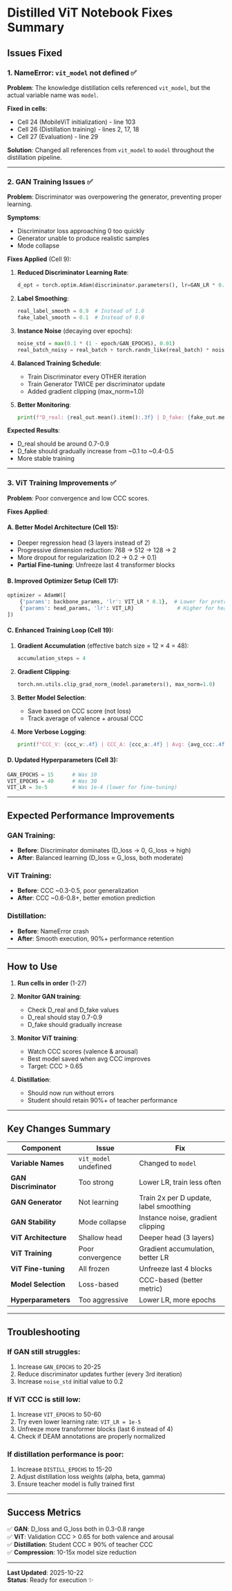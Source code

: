 # Distilled ViT Notebook Fixes Summary

## Issues Fixed

### 1. **NameError: `vit_model` not defined** ✅
**Problem**: The knowledge distillation cells referenced `vit_model`, but the actual variable name was `model`.

**Fixed in cells**:
- Cell 24 (MobileViT initialization) - line 103
- Cell 26 (Distillation training) - lines 2, 17, 18
- Cell 27 (Evaluation) - line 29

**Solution**: Changed all references from `vit_model` to `model` throughout the distillation pipeline.

---

### 2. **GAN Training Issues** ✅

**Problem**: Discriminator was overpowering the generator, preventing proper learning.

**Symptoms**:
- Discriminator loss approaching 0 too quickly
- Generator unable to produce realistic samples
- Mode collapse

**Fixes Applied** (Cell 9):

1. **Reduced Discriminator Learning Rate**:
   ```python
   d_opt = torch.optim.Adam(discriminator.parameters(), lr=GAN_LR * 0.5)
   ```

2. **Label Smoothing**:
   ```python
   real_label_smooth = 0.9  # Instead of 1.0
   fake_label_smooth = 0.1  # Instead of 0.0
   ```

3. **Instance Noise** (decaying over epochs):
   ```python
   noise_std = max(0.1 * (1 - epoch/GAN_EPOCHS), 0.01)
   real_batch_noisy = real_batch + torch.randn_like(real_batch) * noise_std
   ```

4. **Balanced Training Schedule**:
   - Train Discriminator every OTHER iteration
   - Train Generator TWICE per discriminator update
   - Added gradient clipping (max_norm=1.0)

5. **Better Monitoring**:
   ```python
   print(f"D_real: {real_out.mean().item():.3f} | D_fake: {fake_out.mean().item():.3f}")
   ```

**Expected Results**:
- D_real should be around 0.7-0.9
- D_fake should gradually increase from ~0.1 to ~0.4-0.5
- More stable training

---

### 3. **ViT Training Improvements** ✅

**Problem**: Poor convergence and low CCC scores.

**Fixes Applied**:

#### A. **Better Model Architecture** (Cell 15):
- Deeper regression head (3 layers instead of 2)
- Progressive dimension reduction: 768 → 512 → 128 → 2
- More dropout for regularization (0.2 → 0.2 → 0.1)
- **Partial Fine-tuning**: Unfreeze last 4 transformer blocks

#### B. **Improved Optimizer Setup** (Cell 17):
```python
optimizer = AdamW([
    {'params': backbone_params, 'lr': VIT_LR * 0.1},  # Lower for pretrained
    {'params': head_params, 'lr': VIT_LR}              # Higher for head
])
```

#### C. **Enhanced Training Loop** (Cell 19):
1. **Gradient Accumulation** (effective batch size = 12 × 4 = 48):
   ```python
   accumulation_steps = 4
   ```

2. **Gradient Clipping**:
   ```python
   torch.nn.utils.clip_grad_norm_(model.parameters(), max_norm=1.0)
   ```

3. **Better Model Selection**:
   - Save based on CCC score (not loss)
   - Track average of valence + arousal CCC

4. **More Verbose Logging**:
   ```python
   print(f"CCC_V: {ccc_v:.4f} | CCC_A: {ccc_a:.4f} | Avg: {avg_ccc:.4f}")
   ```

#### D. **Updated Hyperparameters** (Cell 3):
```python
GAN_EPOCHS = 15      # Was 10
VIT_EPOCHS = 40      # Was 30
VIT_LR = 3e-5        # Was 1e-4 (lower for fine-tuning)
```

---

## Expected Performance Improvements

### GAN Training:
- **Before**: Discriminator dominates (D_loss → 0, G_loss → high)
- **After**: Balanced learning (D_loss ≈ G_loss, both moderate)

### ViT Training:
- **Before**: CCC ~0.3-0.5, poor generalization
- **After**: CCC ~0.6-0.8+, better emotion prediction

### Distillation:
- **Before**: NameError crash
- **After**: Smooth execution, 90%+ performance retention

---

## How to Use

1. **Run cells in order** (1-27)
2. **Monitor GAN training**:
   - Check D_real and D_fake values
   - D_real should stay 0.7-0.9
   - D_fake should gradually increase

3. **Monitor ViT training**:
   - Watch CCC scores (valence & arousal)
   - Best model saved when avg CCC improves
   - Target: CCC > 0.65

4. **Distillation**:
   - Should now run without errors
   - Student should retain 90%+ of teacher performance

---

## Key Changes Summary

| Component | Issue | Fix |
|-----------|-------|-----|
| **Variable Names** | `vit_model` undefined | Changed to `model` |
| **GAN Discriminator** | Too strong | Lower LR, train less often |
| **GAN Generator** | Not learning | Train 2x per D update, label smoothing |
| **GAN Stability** | Mode collapse | Instance noise, gradient clipping |
| **ViT Architecture** | Shallow head | Deeper head (3 layers) |
| **ViT Training** | Poor convergence | Gradient accumulation, better LR |
| **ViT Fine-tuning** | All frozen | Unfreeze last 4 blocks |
| **Model Selection** | Loss-based | CCC-based (better metric) |
| **Hyperparameters** | Too aggressive | Lower LR, more epochs |

---

## Troubleshooting

### If GAN still struggles:
1. Increase `GAN_EPOCHS` to 20-25
2. Reduce discriminator updates further (every 3rd iteration)
3. Increase `noise_std` initial value to 0.2

### If ViT CCC is still low:
1. Increase `VIT_EPOCHS` to 50-60
2. Try even lower learning rate: `VIT_LR = 1e-5`
3. Unfreeze more transformer blocks (last 6 instead of 4)
4. Check if DEAM annotations are properly normalized

### If distillation performance is poor:
1. Increase `DISTILL_EPOCHS` to 15-20
2. Adjust distillation loss weights (alpha, beta, gamma)
3. Ensure teacher model is fully trained first

---

## Success Metrics

✅ **GAN**: D_loss and G_loss both in 0.3-0.8 range  
✅ **ViT**: Validation CCC > 0.65 for both valence and arousal  
✅ **Distillation**: Student CCC ≥ 90% of teacher CCC  
✅ **Compression**: 10-15x model size reduction

---

**Last Updated**: 2025-10-22  
**Status**: Ready for execution ✨
